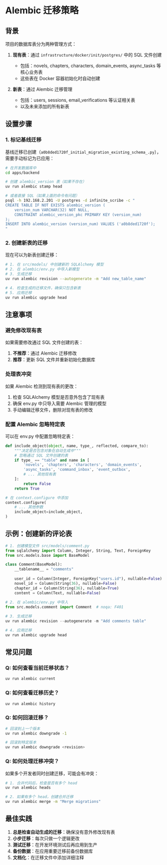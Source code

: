 # Alembic 迁移策略

## 背景

项目的数据库表分为两种管理方式：

1. **现有表**：通过 `infrastructure/docker/init/postgres/` 中的 SQL 文件创建
   - 包括：novels, chapters, characters, domain_events, async_tasks 等核心业务表
   - 这些表在 Docker 容器初始化时自动创建

2. **新表**：通过 Alembic 迁移管理
   - 包括：users, sessions, email_verifications 等认证相关表
   - 以及未来添加的所有新表

## 设置步骤

### 1. 标记基线迁移

基线迁移已创建（`a0b8ded1720f_initial_migration_existing_schema_.py`），需要手动标记为已应用：

```bash
# 在开发数据库中
cd apps/backend

# 创建 alembic_version 表（如果不存在）
uv run alembic stamp head

# 或者直接 SQL（如果上面的命令有问题）
psql -h 192.168.2.201 -U postgres -d infinite_scribe -c "
CREATE TABLE IF NOT EXISTS alembic_version (
    version_num VARCHAR(32) NOT NULL,
    CONSTRAINT alembic_version_pkc PRIMARY KEY (version_num)
);
INSERT INTO alembic_version (version_num) VALUES ('a0b8ded1720f');
"
```

### 2. 创建新表的迁移

现在可以为新表创建迁移：

```bash
# 1. 在 src/models/ 中创建新的 SQLAlchemy 模型
# 2. 在 alembic/env.py 中导入新模型
# 3. 生成迁移
uv run alembic revision --autogenerate -m "Add new_table_name"

# 4. 检查生成的迁移文件，确保只包含新表
# 5. 应用迁移
uv run alembic upgrade head
```

## 注意事项

### 避免修改现有表

如果需要修改通过 SQL 文件创建的表：

1. **不推荐**：通过 Alembic 迁移修改
2. **推荐**：更新 SQL 文件并重新初始化数据库

### 处理表冲突

如果 Alembic 检测到现有表的更改：

1. 检查 SQLAlchemy 模型是否意外包含了现有表
2. 确保 env.py 中只导入需要 Alembic 管理的模型
3. 手动编辑迁移文件，删除对现有表的修改

### 配置 Alembic 忽略特定表

可以在 env.py 中配置忽略特定表：

```python
def include_object(object, name, type_, reflected, compare_to):
    """决定是否包含对象在自动生成中"""
    # 忽略通过 SQL 文件创建的表
    if type_ == "table" and name in [
        'novels', 'chapters', 'characters', 'domain_events',
        'async_tasks', 'command_inbox', 'event_outbox',
        # ... 其他现有表
    ]:
        return False
    return True

# 在 context.configure 中添加
context.configure(
    # ... 其他参数
    include_object=include_object,
)
```

## 示例：创建新的评论表

```python
# 1. 创建模型文件 src/models/comment.py
from sqlalchemy import Column, Integer, String, Text, ForeignKey
from src.models.base import BaseModel

class Comment(BaseModel):
    __tablename__ = "comments"
    
    user_id = Column(Integer, ForeignKey("users.id"), nullable=False)
    novel_id = Column(String(36), nullable=False)
    chapter_id = Column(String(36), nullable=True)
    content = Column(Text, nullable=False)
    
# 2. 在 alembic/env.py 中导入
from src.models.comment import Comment  # noqa: F401

# 3. 生成迁移
uv run alembic revision --autogenerate -m "Add comments table"

# 4. 应用迁移
uv run alembic upgrade head
```

## 常见问题

### Q: 如何查看当前迁移状态？
```bash
uv run alembic current
```

### Q: 如何查看迁移历史？
```bash
uv run alembic history
```

### Q: 如何回滚迁移？
```bash
# 回滚到上一个版本
uv run alembic downgrade -1

# 回滚到特定版本
uv run alembic downgrade <revision>
```

### Q: 如何处理迁移冲突？
如果多个开发者同时创建迁移，可能会有冲突：

```bash
# 1. 合并代码后，检查是否有多个 head
uv run alembic heads

# 2. 如果有多个 head，创建合并迁移
uv run alembic merge -m "Merge migrations"
```

## 最佳实践

1. **总是检查自动生成的迁移**：确保没有意外修改现有表
2. **小步迁移**：每次只做一个逻辑更改
3. **测试迁移**：在开发环境测试后再应用到生产
4. **备份数据**：在应用重要迁移前备份数据库
5. **文档化**：在迁移文件中添加详细注释